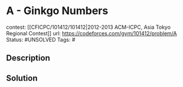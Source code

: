 # A - Ginkgo Numbers

contest: [[CFICPC/101412/101412|2012-2013 ACM-ICPC, Asia Tokyo Regional Contest]]
url: https://codeforces.com/gym/101412/problem/A
Status: #UNSOLVED
Tags: #

## Description

## Solution

